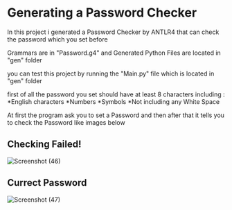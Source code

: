 
# Generating a Password Checker
In this project i generated a Password Checker by ANTLR4 that can check the password which you set before

Grammars are in "Password.g4" and Generated Python Files are located in "gen" folder

you can test this project by running the "Main.py" file which is located in "gen" folder

first of all the password you set should have at least 8 characters including :
  *English characters
  *Numbers
  *Symbols
  *Not including any White Space


At first the program ask you to set a Password and then after that it tells you to check the Password like images below

## Checking Failed!
![Screenshot (46)](https://github.com/AMIR-M-A-2002/HomeWork_Compiler/assets/96167372/4043cf05-770c-4bda-bc8a-877641da78ea)


## Currect Password
![Screenshot (47)](https://github.com/AMIR-M-A-2002/HomeWork_Compiler/assets/96167372/8b9a34b3-b783-412b-99a2-feae18110db1)



